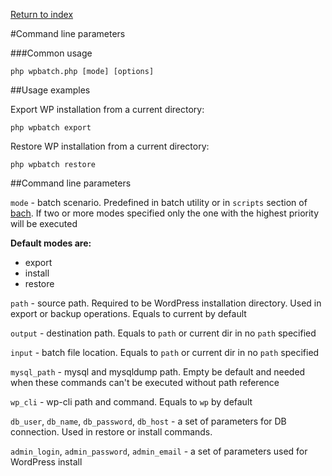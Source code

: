 [Return to index](../readme.md)

#Command line parameters

###Common usage
```
php wpbatch.php [mode] [options]
```

##Usage examples

Export WP installation from a current directory:
```
php wpbatch export
```

Restore WP installation from a current directory:
```
php wpbatch restore
```

##Command line parameters

`mode` - batch scenario. Predefined in batch utility or in `scripts` section of [bach](json-parameters.md). If two or more modes
specified only the one with the highest priority will be executed

**Default modes are:**
- export
- install
- restore


`path` - source path. Required to be WordPress installation directory. Used in export or backup operations. Equals
  to current by default

`output` - destination path. Equals to `path` or current dir in no `path` specified

`input` - batch file location. Equals to `path` or current dir in no `path` specified

`mysql_path` - mysql and mysqldump path. Empty be default and needed when these commands can't be executed without path
  reference

`wp_cli` - wp-cli path and command. Equals to `wp` by default

`db_user`, `db_name`, `db_password`, `db_host` - a set of parameters for DB connection. Used in restore or install commands.

`admin_login`, `admin_password`, `admin_email` - a set of parameters used for WordPress install
